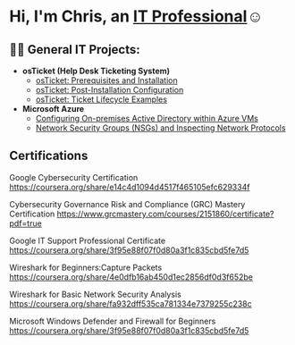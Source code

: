 <h1>Hi, I'm Chris, an <a href="https://linkedin.com/in/christopher-winn-14102a286">IT Professional</a>☺</h1>

<h2>👨‍💻 General IT Projects:</h2>

- <b>osTicket (Help Desk Ticketing System)</b>
  - [osTicket: Prerequisites and Installation](https://github.com/Winn1982/osticket-prereqs)
  - [osTicket: Post-Installation Configuration](https://github.com/Winn1982/post-install-config)
  - [osTicket: Ticket Lifecycle Examples](https://github.com/Winn1982/ticket-lifecycle)
- <b>Microsoft Azure</b>
  - [Configuring On-premises Active Directory within Azure VMs](https://github.com/Winn1982/configure-ad)
  - [Network Security Groups (NSGs) and Inspecting Network Protocols](https://github.com/Winn1982/azure-network-protocols)
  
<h2> Certifications </h2>

Google Cybersecurity Certification https://coursera.org/share/e14c4d1094d4517f465105efc629334f

Cybersecurity Governance Risk and Compliance (GRC) Mastery Certification https://www.grcmastery.com/courses/2151860/certificate?pdf=true

Google IT Support Professional Certificate https://coursera.org/share/3f95e88f07f0d80a3f1c835cbd5fe7d5

Wireshark for Beginners:Capture Packets https://coursera.org/share/4e0dfb16ab450d1ec2856df0d3f652be

Wireshark for Basic Network Security Analysis https://coursera.org/share/fa932dff535ca781334e7379255c238c 

Microsoft Windows Defender and Firewall for Beginners https://coursera.org/share/3f95e88f07f0d80a3f1c835cbd5fe7d5











